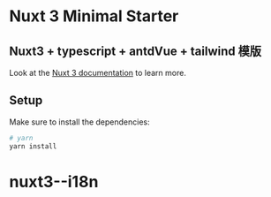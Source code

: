 # Nuxt 3 Minimal Starter

## Nuxt3 + typescript + antdVue + tailwind 模版

Look at the [Nuxt 3 documentation](https://nuxt.com/docs/getting-started/introduction) to learn more.

## Setup

Make sure to install the dependencies:

```bash
# yarn
yarn install
```
# nuxt3--i18n
